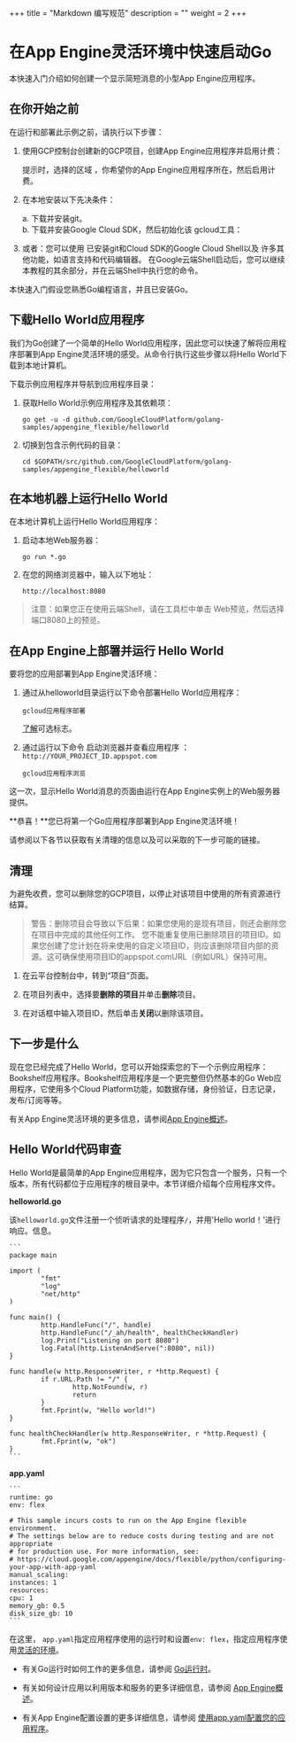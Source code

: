 +++
title = "Markdown 编写规范"
description = ""
weight = 2
+++

# 在App Engine灵活环境中快速启动Go

本快速入门介绍如何创建一个显示简短消息的小型App Engine应用程序。

## 在你开始之前

在运行和部署此示例之前，请执行以下步骤：

1. 使用GCP控制台创建新的GCP项目，创建App Engine应用程序并启用计费：

    提示时，选择的区域 ，你希望你的App Engine应用程序所在，然后启用计费。

2. 在本地安装以下先决条件：

    a. 下载并安装git。  
    b. 下载并安装Google Cloud SDK，然后初始化该 gcloud工具： 

3. 或者：您可以使用 已安装git和Cloud SDK的Google Cloud Shell以及 许多其他功能，如语言支持和代码编辑器。
    在Google云端Shell启动后，您可以继续本教程的其余部分，并在云端Shell中执行您的命令。

本快速入门假设您熟悉Go编程语言，并且已安装Go。

## 下载Hello World应用程序 

我们为Go创建了一个简单的Hello World应用程序，因此您可以快速了解将应用程序部署到App Engine灵活环境的感受。从命令行执行这些步骤以将Hello World下载到本地计算机。

下载示例应用程序并导航到应用程序目录：

1. 获取Hello World示例应用程序及其依赖项：

    ```
    go get -u -d github.com/GoogleCloudPlatform/golang-samples/appengine_flexible/helloworld
    ```

2. 切换到包含示例代码的目录：

    ```
    cd $GOPATH/src/github.com/GoogleCloudPlatform/golang-samples/appengine_flexible/helloworld
    ```

## 在本地机器上运行Hello World

在本地计算机上运行Hello World应用程序：

1. 启动本地Web服务器：

    ```
    go run *.go
    ```

2. 在您的网络浏览器中，输入以下地址：
    
    ```
    http://localhost:8080
    ```

> 注意：如果您正在使用云端Shell，请在工具栏中单击 Web预览，然后选择端口8080上的预览。

## 在App Engine上部署并运行 Hello World

要将您的应用部署到App Engine灵活环境：

1. 通过从helloworld目录运行以下命令部署Hello World应用程序：

    ```
    gcloud应用程序部署
    ```

    [了解](#)可选标志。

2. 通过运行以下命令 启动浏览器并查看应用程序 ：`http://YOUR_PROJECT_ID.appspot.com`

    ```
    gcloud应用程序浏览
    ```

这一次，显示Hello World消息的页面由运行在App Engine实例上的Web服务器提供。

**恭喜！**您已将第一个Go应用程序部署到App Engine灵活环境！

请参阅以下各节以获取有关清理的信息以及可以采取的下一步可能的链接。

## 清理

为避免收费，您可以删除您的GCP项目，以停止对该项目中使用的所有资源进行结算。

> 警告：删除项目会导致以下后果：如果您使用的是现有项目，则还会删除您在项目中完成的其他任何工作。
您不能重复使用已删除项目的项目ID。如果您创建了您计划在将来使用的自定义项目ID，则应该删除项目内部的资源。这可确保使用项目ID的appspot.comURL（例如URL）保持可用。

1. 在云平台控制台中，转到“项目”页面。

2. 在项目列表中，选择要**删除的项目**并单击**删除**项目。

3. 在对话框中输入项目ID，然后单击**关闭**以删除该项目。

## 下一步是什么

现在您已经完成了Hello World，您可以开始探索您的下一个示例应用程序：Bookshelf应用程序。Bookshelf应用程序是一个更完整但仍然基本的Go Web应用程序，它使用多个Cloud Platform功能，如数据存储，身份验证，日志记录，发布/订阅等等。

有关App Engine灵活环境的更多信息，请参阅[App Engine概述](#)。

## Hello World代码审查

Hello World是最简单的App Engine应用程序，因为它只包含一个服务，只有一个版本，所有代码都位于应用程序的根目录中。本节详细介绍每个应用程序文件。

**helloworld.go**

该`helloworld.go`文件注册一个侦听请求的处理程序`/`，并用'Hello world！'进行响应。信息。

    ```
    package main

    import (
            "fmt"
            "log"
            "net/http"
    )

    func main() {
            http.HandleFunc("/", handle)
            http.HandleFunc("/_ah/health", healthCheckHandler)
            log.Print("Listening on port 8080")
            log.Fatal(http.ListenAndServe(":8080", nil))
    }

    func handle(w http.ResponseWriter, r *http.Request) {
            if r.URL.Path != "/" {
                    http.NotFound(w, r)
                    return
            }
            fmt.Fprint(w, "Hello world!")
    }

    func healthCheckHandler(w http.ResponseWriter, r *http.Request) {
            fmt.Fprint(w, "ok")
    }
    ```

**app.yaml**

    ```
    runtime: go
    env: flex

    # This sample incurs costs to run on the App Engine flexible environment. 
    # The settings below are to reduce costs during testing and are not appropriate
    # for production use. For more information, see:
    # https://cloud.google.com/appengine/docs/flexible/python/configuring-your-app-with-app-yaml
    manual_scaling:
    instances: 1
    resources:
    cpu: 1
    memory_gb: 0.5
    disk_size_gb: 10
    ```

在这里， `app.yaml`指定应用程序使用的运行时和设置`env: flex`，指定应用程序使用[灵活的环境](#)。

- 有关Go运行时如何工作的更多信息，请参阅 [Go运行时](#)。

- 有关如何设计应用以利用版本和服务的更多详细信息，请参阅 [App Engine概述](#)。

- 有关App Engine配置设置的更多详细信息，请参阅 [使用app.yaml配置您的应用程序](#)。

